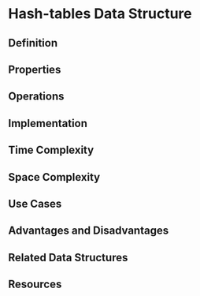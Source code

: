 # Hash-tables Data Structure

## Definition

## Properties

## Operations

## Implementation

## Time Complexity

## Space Complexity

## Use Cases

## Advantages and Disadvantages

## Related Data Structures

## Resources

